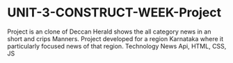 # UNIT-3-CONSTRUCT-WEEK-Project
Project is an clone of Deccan Herald shows the all category news in an short and crips 
Manners. Project developed for a region Karnataka where it particularly focused news of that region. 
Technology
News Api, HTML, CSS, JS
